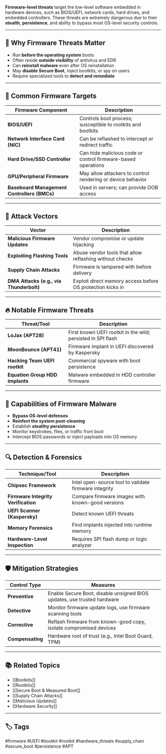**Firmware-level threats** target the low-level software embedded in hardware devices, such as BIOS/UEFI, network cards, hard drives, and embedded controllers. These threats are extremely dangerous due to their **stealth**, **persistence**, and ability to bypass most OS-level security controls.

---

## 🎯 Why Firmware Threats Matter

- Run **before the operating system** boots
- Often reside **outside visibility** of antivirus and EDR
- Can **reinstall malware** even after OS reinstallation
- May **disable Secure Boot**, inject bootkits, or spy on users
- Require specialized tools to **detect and remediate**

---

## 🧰 Common Firmware Targets

| Firmware Component        | Description                                             |
|---------------------------|---------------------------------------------------------|
| **BIOS/UEFI**              | Controls boot process; susceptible to rootkits and bootkits |
| **Network Interface Card (NIC)** | Can be reflashed to intercept or redirect traffic     |
| **Hard Drive/SSD Controller** | Can hide malicious code or control firmware-based operations |
| **GPU/Peripheral Firmware**   | May allow attackers to control rendering or device behavior |
| **Baseboard Management Controllers (BMCs)** | Used in servers; can provide OOB access    |

---

## 🧪 Attack Vectors

| Vector                    | Description                                                        |
|---------------------------|--------------------------------------------------------------------|
| **Malicious Firmware Updates** | Vendor compromise or update hijacking                          |
| **Exploiting Flashing Tools**  | Abuse vendor tools that allow reflashing without checks         |
| **Supply Chain Attacks**       | Firmware is tampered with before delivery                       |
| **DMA Attacks (e.g., via Thunderbolt)** | Exploit direct memory access before OS protection kicks in |

---

## 🔥 Notable Firmware Threats

| Threat/Tool         | Description                                                  |
|---------------------|--------------------------------------------------------------|
| **LoJax (APT28)**    | First known UEFI rootkit in the wild; persisted in SPI flash |
| **MoonBounce (APT41)** | Firmware implant in UEFI discovered by Kaspersky           |
| **Hacking Team UEFI rootkit** | Commercial spyware with boot persistence             |
| **Equation Group HDD implants** | Malware embedded in HDD controller firmware       |

---

## 🧩 Capabilities of Firmware Malware

- **Bypass OS-level defenses**
- **Reinfect the system post-cleaning**
- Establish **stealthy persistence**
- Monitor keystrokes, files, or traffic from boot
- Intercept BIOS passwords or inject payloads into OS memory

---

## 🔍 Detection & Forensics

| Technique/Tool          | Description                                                  |
|--------------------------|--------------------------------------------------------------|
| **Chipsec Framework**     | Intel open-source tool to validate firmware integrity       |
| **Firmware Integrity Verification** | Compare firmware images with known-good versions |
| **UEFI Scanner (Kaspersky)** | Detect known UEFI threats                                |
| **Memory Forensics**      | Find implants injected into runtime memory                  |
| **Hardware-Level Inspection** | Requires SPI flash dump or logic analyzer               |

---

## 🛡️ Mitigation Strategies

| Control Type       | Measures                                                                 |
|--------------------|--------------------------------------------------------------------------|
| **Preventive**     | Enable Secure Boot, disable unsigned BIOS updates, use trusted hardware |
| **Detective**      | Monitor firmware update logs, use firmware scanning tools                |
| **Corrective**     | Reflash firmware from known-good copy, isolate compromised devices       |
| **Compensating**   | Hardware root of trust (e.g., Intel Boot Guard, TPM)                     |

---

## 📚 Related Topics

- [[Bootkits]]
- [[Rootkits]]
- [[Secure Boot & Measured Boot]]
- [[Supply Chain Attacks]]
- [[Malicious Updates]]
- [[Hardware Security]]

---

## 🏷 Tags

#firmware #UEFI #bootkit #rootkit #hardware_threats #supply_chain #secure_boot #persistence #APT
